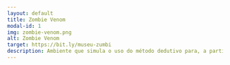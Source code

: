 ```yaml
---
layout: default
title: Zombie Venom
modal-id: 1
img: zombie-venom.png
alt: Zombie Venom
target: https://bit.ly/museu-zumbi
description: Ambiente que simula o uso do método dedutivo para, a partir de evidências, deduzir uma nova informação. Neste ambiente/jogo, o usuário assume o papel de um médico que deve diagnosticar zumbis.
---
```

